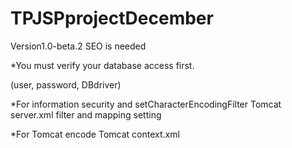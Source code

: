 # TPJSPprojectDecember

Version1.0-beta.2
SEO is needed

*You must verify your database access first.

(user, password, DBdriver)

*For information security and setCharacterEncodingFilter
Tomcat server.xml filter and mapping setting

*For Tomcat encode
Tomcat context.xml 
